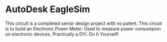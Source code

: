 # AutoDesk EagleSim
This circuit is a completed senior design project with no patent.
This circuit is to build an Electronic Power Meter. Used to measure power consumpion on electronic devices. Practically a DYI. Do It Yourself!

